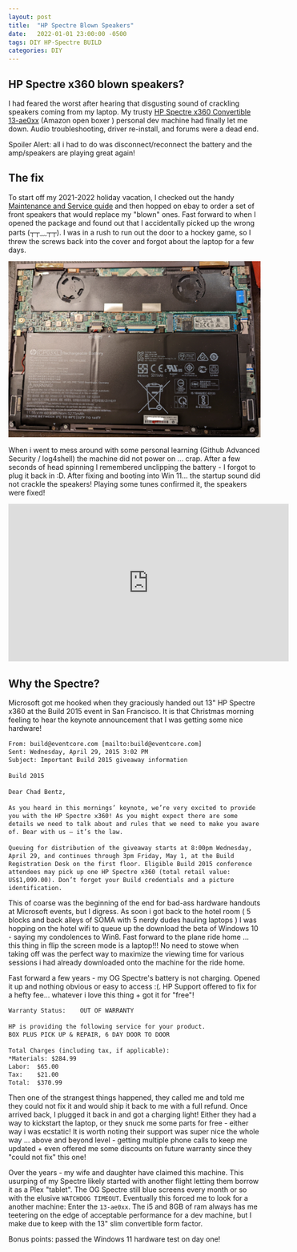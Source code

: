 ```yaml
---
layout: post
title:  "HP Spectre Blown Speakers"
date:   2022-01-01 23:00:00 -0500
tags: DIY HP-Spectre BUILD
categories: DIY
---
```


## HP Spectre x360 blown speakers?

I had feared the worst after hearing that disgusting sound of crackling speakers coming from my laptop.  My trusty [HP Spectre x360 Convertible 13-ae0xx](https://www.amazon.com/gp/product/B07F3HVFVM/ref=ppx_yo_dt_b_asin_title_o00_s00?ie=UTF8&psc=1) (Amazon open boxer ) personal dev machine had finally let me down.  Audio troubleshooting, driver re-install, and forums were a dead end.

Spoiler Alert: all i had to do was disconnect/reconnect the battery and the amp/speakers are playing great again!

## The fix

To start off my 2021-2022 holiday vacation, I checked out the handy [Maintenance and Service guide](https://support.hp.com/us-en/product/hp-spectre-13-ae000-x360-convertible-pc/16779579/manuals) and then hopped on ebay to order a set of front speakers that would replace my "blown" ones. Fast forward to when I opened the package and found out that I accidentally picked up the wrong parts (┬┬﹏┬┬). I was in a rush to run out the door to a hockey game, so I threw the screws back into the cover and forgot about the laptop for a few days.  

![Spectre Insides](/assets/img/2022-01-10-01-40-45.png)

When i went to mess around with some personal learning (Github Advanced Security / log4shell) the machine did not power on ... crap.  After a few seconds of head spinning I remembered unclipping the battery - I forgot to plug it back in :D.  After fixing and booting into Win 11... the startup sound did not crackle the speakers!  Playing some tunes confirmed it, the speakers were fixed!

<iframe width="560" height="315" src="https://www.youtube.com/embed/DxQ3DraN_Oc" title="YouTube video player" frameborder="0" allow="accelerometer; autoplay; clipboard-write; encrypted-media; gyroscope; picture-in-picture" allowfullscreen></iframe>



## Why the Spectre?

Microsoft got me hooked when they graciously handed out 13" HP Spectre x360 at the Build 2015 event in San Francisco.  It is that Christmas morning feeling to hear the keynote announcement that I was getting some nice hardware!

``` text
From: build@eventcore.com [mailto:build@eventcore.com]
Sent: Wednesday, April 29, 2015 3:02 PM
Subject: Important Build 2015 giveaway information

Build 2015

Dear Chad Bentz,

As you heard in this mornings’ keynote, we’re very excited to provide you with the HP Spectre x360! As you might expect there are some details we need to talk about and rules that we need to make you aware of. Bear with us – it’s the law.

Queuing for distribution of the giveaway starts at 8:00pm Wednesday, April 29, and continues through 3pm Friday, May 1, at the Build Registration Desk on the first floor. Eligible Build 2015 conference attendees may pick up one HP Spectre x360 (total retail value: US$1,099.00). Don’t forget your Build credentials and a picture identification.
```

This of coarse was the beginning of the end for bad-ass hardware handouts at Microsoft events, but I digress. As soon i got back to the hotel room ( 5 blocks and back alleys of SOMA with 5 nerdy dudes hauling laptops ) I was hopping on the hotel wifi to queue up the download the beta of Windows 10 - saying my condolences to Win8.  Fast forward to the plane ride home ... this thing in flip the screen mode is a laptop!!! No need to stowe when taking off was the perfect way to maximize the viewing time for various sessions i had already downloaded onto the machine for the ride home.

Fast forward a few years -  my OG Spectre's battery is not charging.  Opened it up and nothing obvious or easy to access :(.  HP Support offered to fix for a hefty fee... whatever i love this thing + got it for "free"!

```text
Warranty Status:	OUT OF WARRANTY

HP is providing the following service for your product.
BOX PLUS PICK UP & REPAIR, 6 DAY DOOR TO DOOR
  
Total Charges (including tax, if applicable):
*Materials:	$284.99
Labor:	$65.00
Tax:	$21.00
Total:	$370.99
```

Then one of the strangest things happened, they called me and told me they could not fix it and would ship it back to me with a full refund.  Once arrived back, I  plugged it back in and got a charging light!  Either they had a way to kickstart the laptop, or they snuck me some parts for free - either way i was ecstatic!  It is worth noting their support was super nice the whole way ... above and beyond level - getting multiple phone calls to keep me updated + even offered me some discounts on future warranty since they "could not fix" this one!

Over the years - my wife and daughter have claimed this machine.  This usurping of my Spectre likely started with another flight letting them borrow it as a Plex "tablet". The OG Spectre still blue screens every month or so with the elusive <code>WATCHDOG TIMEOUT</code>. Eventually this forced me to look for a another machine: Enter the <code>13-ae0xx</code>.  The i5 and 8GB of ram always has me teetering on the edge of acceptable performance for a dev machine, but I make due to keep with the 13" slim convertible form factor.  

Bonus points: passed the Windows 11 hardware test on day one!